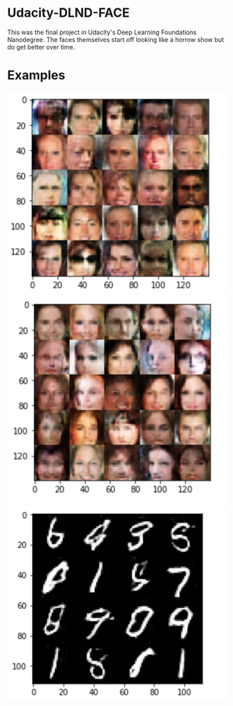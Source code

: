# Udacity-DLND-FACE

This was the final project in Udacity's Deep Learning Foundations Nanodegree. 
The faces themselves start off looking like a horrow show but do get better over time.

# Examples 

![Faces 1](/images/face1.png?raw=true "Faces")
![Faces 2](/images/face2.png?raw=true)
![Numbers](/images/numbers_fake.png?raw=true "Numbers")
